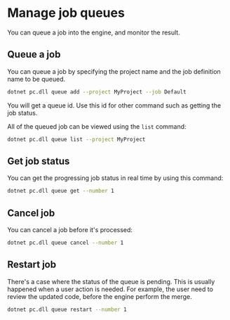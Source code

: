 # Manage job queues

You can queue a job into the engine, and monitor the result. 

## Queue a job

You can queue a job by specifying the project name and the job definition name to be queued.
```sh
dotnet pc.dll queue add --project MyProject --job Default
```

You will get a queue id. Use this id for other command such as getting the job status.

All of the queued job can be viewed using the `list` command:
```sh
dotnet pc.dll queue list --project MyProject
```

## Get job status

You can get the progressing job status in real time by using this command:
```sh
dotnet pc.dll queue get --number 1
```

## Cancel job

You can cancel a job before it's processed:
```sh
dotnet pc.dll queue cancel --number 1
```

## Restart job

There's a case where the status of the queue is pending. This is usually happened when a user action is needed. For example, the user need to review the updated code, before the engine perform the merge.
```sh
dotnet pc.dll queue restart --number 1
```